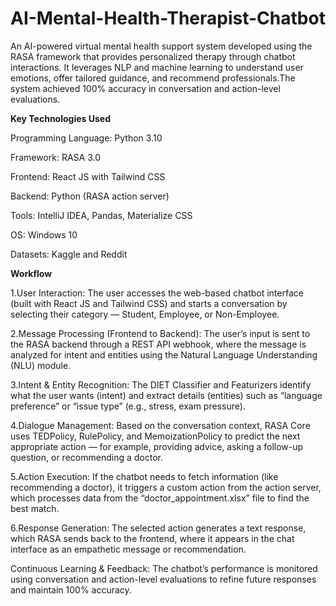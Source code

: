 # AI-Mental-Health-Therapist-Chatbot
An AI-powered virtual mental health support system developed using the RASA framework that provides personalized therapy through chatbot interactions. It leverages NLP and machine learning to understand user emotions, offer tailored guidance, and recommend professionals.The system achieved 100% accuracy in conversation and action-level evaluations.

**Key Technologies Used**

Programming Language: Python 3.10

Framework: RASA 3.0

Frontend: React JS with Tailwind CSS

Backend: Python (RASA action server)

Tools: IntelliJ IDEA, Pandas, Materialize CSS

OS: Windows 10

Datasets: Kaggle and Reddit

**Workflow**

1.User Interaction:
The user accesses the web-based chatbot interface (built with React JS and Tailwind CSS) and starts a conversation by selecting their category — Student, Employee, or Non-Employee.

2.Message Processing (Frontend to Backend):
The user’s input is sent to the RASA backend through a REST API webhook, where the message is analyzed for intent and entities using the Natural Language Understanding (NLU) module.

3.Intent & Entity Recognition:
The DIET Classifier and Featurizers identify what the user wants (intent) and extract details (entities) such as “language preference” or “issue type” (e.g., stress, exam pressure).

4.Dialogue Management:
Based on the conversation context, RASA Core uses TEDPolicy, RulePolicy, and MemoizationPolicy to predict the next appropriate action — for example, providing advice, asking a follow-up question, or recommending a doctor.

5.Action Execution:
If the chatbot needs to fetch information (like recommending a doctor), it triggers a custom action from the action server, which processes data from the “doctor_appointment.xlsx” file to find the best match.

6.Response Generation:
The selected action generates a text response, which RASA sends back to the frontend, where it appears in the chat interface as an empathetic message or recommendation.

Continuous Learning & Feedback:
The chatbot’s performance is monitored using conversation and action-level evaluations to refine future responses and maintain 100% accuracy.
